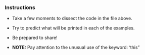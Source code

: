 ### Instructions

* Take a few moments to dissect the code in the file above.

* Try to predict what will be printed in each of the examples.

* Be prepared to share!

* **NOTE:** Pay attention to the unusual use of the keyword: ‘this”
